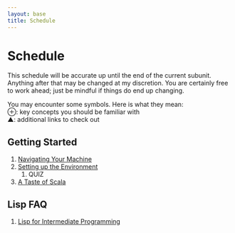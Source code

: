 ```yaml
---
layout: base
title: Schedule
---
```

# Schedule
This schedule will be accurate up until the end of the current subunit. Anything after that may be changed at my discretion. You are certainly free to work ahead; just be mindful if things do end up changing.

<div class="Legend">
You may encounter some symbols. Here is what they mean: <br>
⊕: key concepts you should be familiar with<br>
▲: additional links to check out
</div>

## Getting Started
  1. [Navigating Your Machine]({{site.baseurl}}/units/01/01/)
  1. [Setting up the Environment]({{site.baseurl}}/units/01/02/)
     1. QUIZ
  1. [A Taste of Scala]({{site.baseurl}}/units/01/03/)

## Lisp FAQ
  1. [Lisp for Intermediate Programming]({{site.baseurl}}/units/02/01/)
